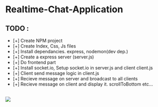 # Realtime-Chat-Application

<h2>TODO :</h2>
<ul>
    <li>[+] Create NPM project </li>
    <li>[+] Create Index, Css, Js files</li>
    <li>[+] Install dependancies. express, nodemon(dev dep.)</li>
    <li>[+] Create a express server (server.js)</li>
    <li>[+] Do frontend part</li>
    <li>[+] Install socket.io, Setup socket.io in server.js and client client.js</li>
    <li>[+] Client send message logic in client.js</li>
    <li>[+] Recieve message on server and broadcast to all clients</li>
    <li>[+] Recieve message on client and display it. scrollToBottom etc...</li>
</ul>
<br>
<img src = "https://danidee10.github.io/images/django/realtime-django/realtime-django-1.2.gif">

